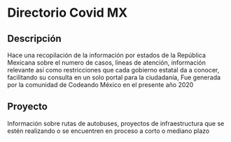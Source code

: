 # Directorio Covid MX

## Descripción
Hace una recopilación de la información por estados de la República Mexicana sobre el numero de casos, lineas de atención, información relevante así como restricciones que cada gobierno estatal da a conocer, facilitando su consulta en un solo portal para la ciudadanía, Fue generada por la comunidad de Codeando México en el presente año 2020

## Proyecto
Información sobre rutas de autobuses, proyectos de infraestructura que se estén realizando o se encuentren en proceso a corto o mediano plazo
